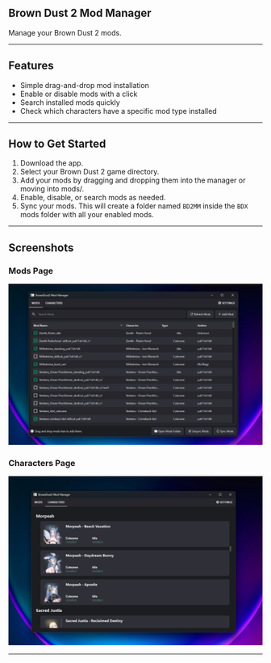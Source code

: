 ## Brown Dust 2 Mod Manager

Manage your Brown Dust 2 mods.

---

## Features

- Simple drag-and-drop mod installation  
- Enable or disable mods with a click  
- Search installed mods quickly  
- Check which characters have a specific mod type installed  

---

## How to Get Started

1. Download the app.  
2. Select your Brown Dust 2 game directory.  
3. Add your mods by dragging and dropping them into the manager or moving into mods/.  
4. Enable, disable, or search mods as needed.  
5. Sync your mods. This will create a folder named `BD2MM` inside the `BDX` mods folder with all your enabled mods.

---

## Screenshots

### Mods Page
![Main Window](./screenshots//mods_page.png)  

### Characters Page  
![Drag and Drop Mods](./screenshots//characters_page_1.png)  

---
